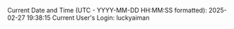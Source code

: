 Current Date and Time (UTC - YYYY-MM-DD HH:MM:SS formatted): 2025-02-27 19:38:15
Current User's Login: luckyaiman
